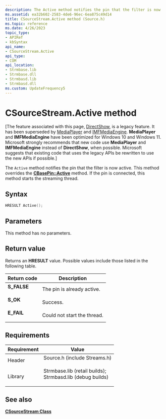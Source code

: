 ```yaml
---
description: The Active method notifies the pin that the filter is now active. This method overrides the CBasePin::Active method. If the pin is connected, this method starts the streaming thread.
ms.assetid: ea32b602-2583-4de6-96ec-6ea875c49d14
title: CSourceStream.Active method (Source.h)
ms.topic: reference
ms.date: 4/26/2023
topic_type: 
- APIRef
- kbSyntax
api_name: 
- CSourceStream.Active
api_type: 
- COM
api_location: 
- Strmbase.lib
- Strmbase.dll
- Strmbasd.lib
- Strmbasd.dll
ms.custom: UpdateFrequency5
---
```


# CSourceStream.Active method

\[The feature associated with this page, [DirectShow](/windows/win32/directshow/directshow), is a legacy feature. It has been superseded by [MediaPlayer](/uwp/api/Windows.Media.Playback.MediaPlayer) and [IMFMediaEngine](/windows/win32/api/mfmediaengine/nn-mfmediaengine-imfmediaengine). **MediaPlayer** and **IMFMediaEngine** have been optimized for Windows 10 and Windows 11. Microsoft strongly recommends that new code use **MediaPlayer** and **IMFMediaEngine** instead of **DirectShow**, when possible. Microsoft suggests that existing code that uses the legacy APIs be rewritten to use the new APIs if possible.\]

The `Active` method notifies the pin that the filter is now active. This method overrides the [**CBasePin::Active**](cbasepin-active.md) method. If the pin is connected, this method starts the streaming thread.

## Syntax


```C++
HRESULT Active();
```



## Parameters

This method has no parameters.

## Return value

Returns an **HRESULT** value. Possible values include those listed in the following table.



| Return code                                                                             | Description                            |
|-----------------------------------------------------------------------------------------|----------------------------------------|
| <dl> <dt>**S\_FALSE**</dt> </dl> | The pin is already active.<br/>  |
| <dl> <dt>**S\_OK**</dt> </dl>    | Success.<br/>                    |
| <dl> <dt>**E\_FAIL**</dt> </dl>  | Could not start the thread.<br/> |



 

## Requirements



| Requirement | Value |
|--------------------|--------------------------------------------------------------------------------------------------------------------------------------------------------------------------------------------|
| Header<br/>  | <dl> <dt>Source.h (include Streams.h)</dt> </dl>                                                                                    |
| Library<br/> | <dl> <dt>Strmbase.lib (retail builds); </dt> <dt>Strmbasd.lib (debug builds)</dt> </dl> |



## See also

<dl> <dt>

[**CSourceStream Class**](csourcestream.md)
</dt> </dl>

 

 




